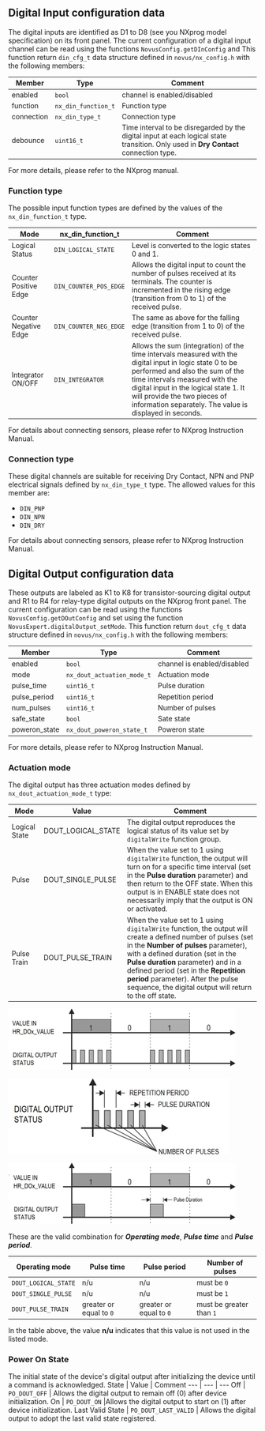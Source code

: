 ## Digital Input configuration data
The digital inputs are identified as D1 to D8 (see you NXprog model specification) on its front panel. The current configuration of a digital input channel can be read using the functions `NovusConfig.getDInConfig` and 
This function return `din_cfg_t` data structure defined in `novus/nx_config.h` with the following members:

Member | Type | Comment
--- | --- | ---
 enabled | `bool` | channel is enabled/disabled
function | `nx_din_function_t` | Function type
connection | `nx_din_type_t` | Connection type
debounce | `uint16_t` | Time interval to be disregarded by the digital input at each logical state transition. Only used in **Dry Contact** connection type.

For more details, please refer to the NXprog manual.

### Function type
The possible input function types are defined by the values of the `nx_din_function_t` type. 

Mode | nx_din_function_t |Comment
--- | --- | --- 
 Logical Status | `DIN_LOGICAL_STATE` | Level is converted to the logic states 0 and 1. 
Counter Positive Edge | `DIN_COUNTER_POS_EDGE` | Allows the digital input to count the number of pulses received at its terminals. The counter is incremented in the rising edge (transition from 0 to 1) of the received pulse. 
Counter Negative Edge | `DIN_COUNTER_NEG_EDGE` |  The same as above for the falling edge (transition from 1 to 0) of the received pulse. 
Integrator ON/OFF | `DIN_INTEGRATOR` | Allows the sum (integration) of the time intervals measured with the digital input in logic state 0 to be performed and also the sum of the time intervals measured with the digital input in the logical state 1. It will provide the two pieces of information separately. The value is displayed in seconds. 

For details about connecting sensors, please refer to NXprog Instruction Manual.

### Connection type
These digital channels are suitable for receiving Dry Contact, NPN and PNP electrical signals defined by `nx_din_type_t` type. The allowed values for this member are:
* `DIN_PNP`
* `DIN_NPN`
* `DIN_DRY`

For details about connecting sensors, please refer to NXprog Instruction Manual.

## Digital Output configuration data
These outputs are labeled as K1 to K8 for transistor-sourcing digital output and R1 to R4 for relay-type digital outputs on the NXprog front panel. The current configuration can be read using the functions `NovusConfig.getDOutConfig` and set using the function `NovusExpert.digitalOutput_setMode`.
This function return `dout_cfg_t` data structure defined in `novus/nx_config.h` with the following members:

Member | Type | Comment
--- | --- | ---
 enabled | `bool` | channel is enabled/disabled
mode | `nx_dout_actuation_mode_t` | Actuation mode
pulse_time | `uint16_t` | Pulse duration
pulse_period | `uint16_t` | Repetition period
num_pulses | `uint16_t` | Number of pulses
safe_state | `bool` | Sate state
poweron_state  | `nx_dout_poweron_state_t` | Poweron state

For more details, please refer to NXprog Instruction Manual.

### Actuation mode
The digital output has three actuation modes defined by `nx_dout_actuation_mode_t` type:

Mode | Value | Comment
--- | --- | ---
Logical State | DOUT_LOGICAL_STATE | The digital output reproduces the logical status of its value set by `digitalWrite` function group.
Pulse | DOUT_SINGLE_PULSE | When the value set to 1 using `digitalWrite` function, the output will turn on for a specific time interval (set in the **Pulse duration** parameter) and then return to the OFF state. When this output is in ENABLE state does not necessarily imply that the output is ON or activated.
Pulse Train | DOUT_PULSE_TRAIN | When the value set to 1 using `digitalWrite` function, the output will create a defined number of pulses (set in the **Number of pulses** parameter), with a defined duration (set in the **Pulse duration** parameter) and in a defined period (set in the **Repetition period** parameter). After the pulse sequence, the digital output will return to the off state.

   ![alt text](./images/PulseTrain.png "Pulse Train mode")

   ![alt text](./images/PulseParameters.png  "Pulse Train mode parameters")

   ![alt text](./images/Pulse.png "Pulse mode")
 
These are the valid combination for ***Operating mode***, ***Pulse time*** and ***Pulse period***.

Operating mode | Pulse time | Pulse period | Number of pulses
--- | --- | ---- | ----
`DOUT_LOGICAL_STATE` | n/u | n/u | must be `0`
`DOUT_SINGLE_PULSE` | n/u | n/u | must be `1`
`DOUT_PULSE_TRAIN` | greater or equal to `0` | greater or equal to `0` | must be greater than `1`

In the table above, the value **n/u** indicates that this value is not used in the listed mode.

### Power On State
 The initial state of the device's digital output after initializing the device until a command is acknowledged.
 State | Value | Comment
--- | --- | ---
 Off | `PO_DOUT_OFF` | Allows the digital output to remain off (0) after device initialization.
On | `PO_DOUT_ON` |Allows the digital output to start on (1) after device initialization.
Last Valid State | `PO_DOUT_LAST_VALID` | Allows the digital output to adopt the last valid state registered.
